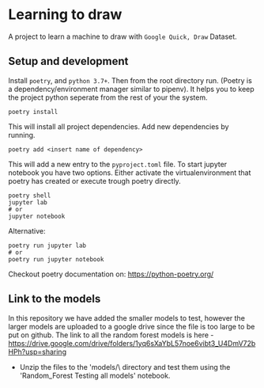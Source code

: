 # Learning to draw

A project to learn a machine to draw with `Google Quick, Draw` Dataset.

## Setup and development

Install `poetry`, and `python 3.7+`. Then from the root directory run. (Poetry is a dependency/environment manager similar to pipenv). It helps you to keep the project python seperate from the rest of your the system.

    poetry install

This will install all project dependencies. Add new dependencies by running.
   
    poetry add <insert name of dependency>

This will add a new entry to the `pyproject.toml` file. To start jupyter notebook you have two options. Either activate the virtualenvironment that poetry has created or execute trough poetry directly.

    poetry shell
    jupyter lab
    # or
    jupyter notebook

Alternative:

    poetry run jupyter lab
    # or
    poetry run jupyter notebook


Checkout poetry documentation on: https://python-poetry.org/

## Link to the models
In this repository we have added the smaller models to test, however the larger models are uploaded to a google drive since the file is too large to be put on github. The link to all the random forest models is  here - https://drive.google.com/drive/folders/1yq6sXaYbL57noe6vibt3_U4DmV72bHPh?usp=sharing
- Unzip the files to the 'models/\ directory and test them using the 'Random_Forest Testing all models' notebook.
 
